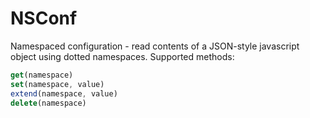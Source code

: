 NSConf
============
Namespaced configuration - read contents of a JSON-style javascript object using dotted namespaces. Supported methods:
```javascript
get(namespace)
set(namespace, value)
extend(namespace, value)
delete(namespace)
```